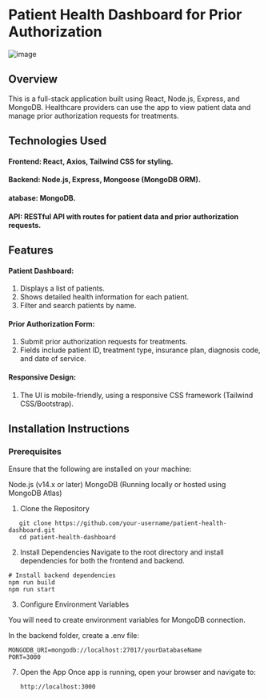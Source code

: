 # Patient Health Dashboard for Prior Authorization

![image](https://github.com/user-attachments/assets/0f5b971b-688a-42ad-9627-7a65264f1df0)

## Overview

This is a full-stack application built using React, Node.js, Express, and MongoDB. Healthcare providers can use the app to view patient data and manage prior authorization requests for treatments.

## Technologies Used

#### Frontend: React, Axios, Tailwind CSS for styling.

#### Backend: Node.js, Express, Mongoose (MongoDB ORM).

#### atabase: MongoDB.

#### API: RESTful API with routes for patient data and prior authorization requests.

## Features

#### Patient Dashboard:

1. Displays a list of patients.
2. Shows detailed health information for each patient.
3. Filter and search patients by name.

#### Prior Authorization Form:

1. Submit prior authorization requests for treatments.
2. Fields include patient ID, treatment type, insurance plan, diagnosis code, and date of service.

#### Responsive Design:

1. The UI is mobile-friendly, using a responsive CSS framework (Tailwind CSS/Bootstrap).

## Installation Instructions

### Prerequisites

Ensure that the following are installed on your machine:

Node.js (v14.x or later)
MongoDB (Running locally or hosted using MongoDB Atlas)

1. Clone the Repository

```
   git clone https://github.com/your-username/patient-health-dashboard.git
   cd patient-health-dashboard
```

2. Install Dependencies
   Navigate to the root directory and install dependencies for both the frontend and backend.

```
# Install backend dependencies
npm run build
npm run start
```

3. Configure Environment Variables

You will need to create environment variables for MongoDB connection.

In the backend folder, create a .env file:

```
MONGODB_URI=mongodb://localhost:27017/yourDatabaseName
PORT=3000
```

7. Open the App
   Once app is running, open your browser and navigate to:

   ```
   http://localhost:3000
   ```
